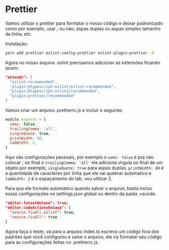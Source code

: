 # Prettier

Vamos utilizar o prettier para formatar o nosso código e deixar padronizado como por exemplo, usar ; ou não, aspas duplas ou aspas simples tamanho da linha, etc.

Instalação:

```sh
yarn add prettier eslint-config-prettier eslint-plugin-prettier -D
```

Agora no nosso arquivo .eslint precisamos adicionar as extensões ficando assim:

```json
"extends": [
  "eslint:recommended",
  "plugin:@typescript-eslint/eslint-recommended",
  "plugin:@typescript-eslint/recommended",
  "plugin:prettier/recommended"
]
```

Vamos criar um arquivo .prettierrc.js e incluir o seguinte:

```js
module.exports = {
  semi: false,
  trailingComma: 'all',
  singleQuote: true,
  printWidth: 80,
  tabWidth: 2,
}
```

Aqui são configurações pessoais, por exemplo o ```semi: false``` é pra não colocar ; no final o ```trailingComma: 'all'``` ele adiciona virgula no final de um objeto por exemplo, ```singleQuote: true``` para aspas duplas, ```printWidth: 80``` é a quantidade de caracteres por linha que ele vai quebrar automatico e ```tabWidth: 2``` é o espaçamento do tab, vou utilizar 2.

Para que ele formate automatico quando salvar o arquivo, basta incluir essas configurações no settings.json global ou dentro da pasta .vscode.

```json
"editor.formatOnSave": true,
"editor.codeActionsOnSave": {
  "source.fixAll.eslint": true,
  "source.fixAll": true
}
```

Agora faça o teste, vá para o arquivo index.ts escreva um código fora dos padrões que você configurou e salve o arquivo, ele ira formatar seu código para as configurações feitas no .prettierrc.js.
